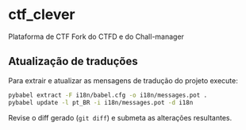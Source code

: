 # ctf_clever
Plataforma de CTF Fork do CTFD e do Chall-manager

## Atualização de traduções

Para extrair e atualizar as mensagens de tradução do projeto execute:

```bash
pybabel extract -F i18n/babel.cfg -o i18n/messages.pot .
pybabel update -l pt_BR -i i18n/messages.pot -d i18n
```

Revise o diff gerado (`git diff`) e submeta as alterações resultantes.
